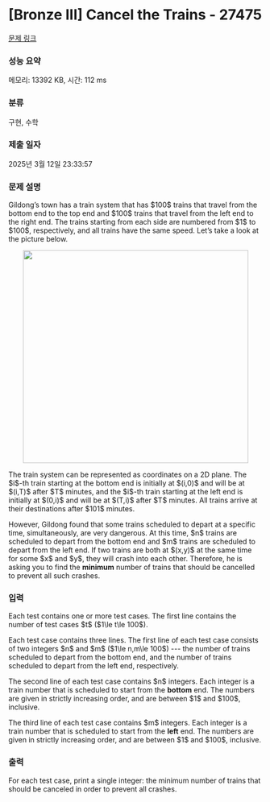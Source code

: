 # [Bronze III] Cancel the Trains - 27475 

[문제 링크](https://www.acmicpc.net/problem/27475) 

### 성능 요약

메모리: 13392 KB, 시간: 112 ms

### 분류

구현, 수학

### 제출 일자

2025년 3월 12일 23:33:57

### 문제 설명

<p>Gildong’s town has a train system that has $100$ trains that travel from the bottom end to the top end and $100$ trains that travel from the left end to the right end. The trains starting from each side are numbered from $1$ to $100$, respectively, and all trains have the same speed. Let’s take a look at the picture below.</p>

<p style="text-align: center;"><img alt="" src="" style="width: 447px; height: 423px;"></p>

<p>The train system can be represented as coordinates on a 2D plane. The $i$-th train starting at the bottom end is initially at $(i,0)$ and will be at $(i,T)$ after $T$ minutes, and the $i$-th train starting at the left end is initially at $(0,i)$ and will be at $(T,i)$ after $T$ minutes. All trains arrive at their destinations after $101$ minutes.</p>

<p>However, Gildong found that some trains scheduled to depart at a specific time, simultaneously, are very dangerous. At this time, $n$ trains are scheduled to depart from the bottom end and $m$ trains are scheduled to depart from the left end. If two trains are both at $(x,y)$ at the same time for some $x$ and $y$, they will crash into each other. Therefore, he is asking you to find the <strong>minimum</strong> number of trains that should be cancelled to prevent all such crashes.</p>

### 입력 

 <p>Each test contains one or more test cases. The first line contains the number of test cases $t$ ($1\le t\le 100$).</p>

<p>Each test case contains three lines. The first line of each test case consists of two integers $n$ and $m$ ($1\le n,m\le 100$) --- the number of trains scheduled to depart from the bottom end, and the number of trains scheduled to depart from the left end, respectively.</p>

<p>The second line of each test case contains $n$ integers. Each integer is a train number that is scheduled to start from the <strong>bottom</strong> end. The numbers are given in strictly increasing order, and are between $1$ and $100$, inclusive.</p>

<p>The third line of each test case contains $m$ integers. Each integer is a train number that is scheduled to start from the <strong>left</strong> end. The numbers are given in strictly increasing order, and are between $1$ and $100$, inclusive.</p>

### 출력 

 <p>For each test case, print a single integer: the minimum number of trains that should be canceled in order to prevent all crashes.</p>

